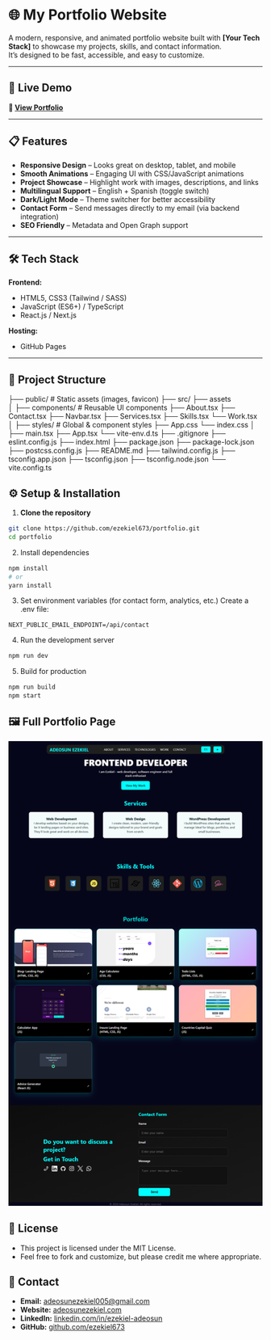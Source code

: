 # 🌐 My Portfolio Website
A modern, responsive, and animated portfolio website built with **[Your Tech Stack]** to showcase my projects, skills, and contact information.  
It’s designed to be fast, accessible, and easy to customize.

---

## 🚀 Live Demo
**🔗 [View Portfolio](https://adeosunezekiel.portofolio.com)**

---

## 📋 Features

- **Responsive Design** – Looks great on desktop, tablet, and mobile
- **Smooth Animations** – Engaging UI with CSS/JavaScript animations
- **Project Showcase** – Highlight work with images, descriptions, and links
- **Multilingual Support** – English + Spanish (toggle switch)
- **Dark/Light Mode** – Theme switcher for better accessibility
- **Contact Form** – Send messages directly to my email (via backend integration)
- **SEO Friendly** – Metadata and Open Graph support

---

## 🛠️ Tech Stack

**Frontend:**
- HTML5, CSS3 (Tailwind / SASS)
- JavaScript (ES6+) / TypeScript
- React.js / Next.js


**Hosting:**
- GitHub Pages

---

## 📂 Project Structure

├── public/ # Static assets (images, favicon)
├── src/
  ├── assets    
│ ├── components/ # Reusable UI components
      ├── About.tsx
      ├── Contact.tsx
      ├── Navbar.tsx
      ├── Services.tsx
      ├── Skills.tsx
      └── Work.tsx
│ ├── styles/ # Global & component styles
      ├── App.css
      └── index.css
│ ├── main.tsx
  ├── App.tsx
  └── vite-env.d.ts
├── .gitignore
├── eslint.config.js
├── index.html
├── package.json
├── package-lock.json
├── postcss.config.js
├── README.md
├── tailwind.config.js
├── tsconfig.app.json
├── tsconfig.json
├── tsconfig.node.json
└── vite.config.ts


## ⚙️ Setup & Installation

1. **Clone the repository**
  ```bash
  git clone https://github.com/ezekiel673/portfolio.git
  cd portfolio
  ```
2. Install dependencies

```bash
npm install
# or
yarn install
```
3. Set environment variables (for contact form, analytics, etc.)
Create a .env file:

```env
NEXT_PUBLIC_EMAIL_ENDPOINT=/api/contact
```
4. Run the development server

```bash
npm run dev
```
5. Build for production

```bash
npm run build
npm start
```
## 🖼️ Full Portfolio Page

![Portfolio Screenshot](public/images/portofolio.png)


## 📜 License
- This project is licensed under the MIT License.
- Feel free to fork and customize, but please credit me where appropriate.

## 📧 Contact
- **Email:** [adeosunezekiel005@gmail.com](mailto:adeosunezekiel005@gmail.com)  
- **Website:** [adeosunezekiel.com](https://adeosunezekiel.portofolio.com)  
- **LinkedIn:** [linkedin.com/in/ezekiel-adeosun](https://linkedin.com/in/ezekiel-adeosun)  
- **GitHub:** [github.com/ezekiel673](https://github.com/ezekiel673)







